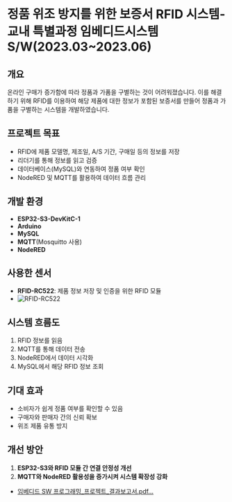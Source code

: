 # 정품 위조 방지를 위한 보증서 RFID 시스템- 교내 특별과정 임베디드시스템S/W(2023.03~2023.06)

## 개요
온라인 구매가 증가함에 따라 정품과 가품을 구별하는 것이 어려워졌습니다. 이를 해결하기 위해 RFID를 이용하여 해당 제품에 대한 정보가 포함된 보증서를 만들어 정품과 가품을 구별하는 시스템을 개발하였습니다.

## 프로젝트 목표
- RFID에 제품 모델명, 제조일, A/S 기간, 구매일 등의 정보를 저장
- 리더기를 통해 정보를 읽고 검증
- 데이터베이스(MySQL)와 연동하여 정품 여부 확인
- NodeRED 및 MQTT를 활용하여 데이터 흐름 관리

## 개발 환경
- **ESP32-S3-DevKitC-1**
- **Arduino**
- **MySQL**
- **MQTT**(Mosquitto 사용)
- **NodeRED**

## 사용한 센서
- **RFID-RC522**: 제품 정보 저장 및 인증을 위한 RFID 모듈
- ![RFID-RC522](https://github.com/user-attachments/assets/40dddac2-4221-437f-b3ed-69db4c6dba50)


## 시스템 흐름도
1. RFID 정보를 읽음
2. MQTT를 통해 데이터 전송
3. NodeRED에서 데이터 시각화
4. MySQL에서 해당 RFID 정보 조회


## 기대 효과
- 소비자가 쉽게 정품 여부를 확인할 수 있음
- 구매자와 판매자 간의 신뢰 확보
- 위조 제품 유통 방지

## 개선 방안
1. **ESP32-S3와 RFID 모듈 간 연결 안정성 개선**
2. **MQTT와 NodeRED 활용성을 증가시켜 시스템 확장성 강화**

- [임베디드 SW 프로그래밍_프로젝트_결과보고서.pdf…]()


